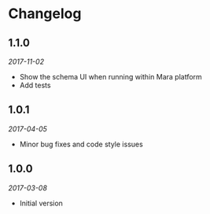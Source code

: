 # Changelog

## 1.1.0
*2017-11-02*

- Show the schema UI when running within Mara platform
- Add tests
## 1.0.1
*2017-04-05*

- Minor bug fixes and code style issues


## 1.0.0 
*2017-03-08* 

- Initial version


